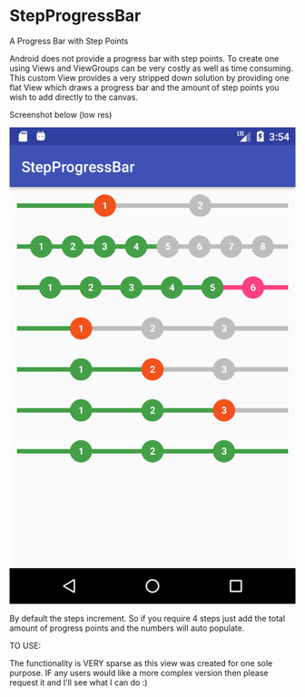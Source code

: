 # StepProgressBar
A Progress Bar with Step Points

Android does not provide a progress bar with step points.  To create one using Views and ViewGroups can be very costly as well as time consuming.
This custom View provides a very stripped down solution by providing one flat View which draws a progress bar and the amount of step points you wish to add directly to the canvas.

Screenshot below (low res)

![Screenshot](screenshot_1.png)

By default the steps increment.  So if you require 4 steps just add the total amount of progress points and the numbers will auto populate.  

TO USE:



The functionality is VERY sparse as this view was created for one sole purpose.  IF any users would like a more complex version then please request it and I'll see what I can do :)




